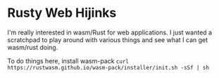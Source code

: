 # Rusty Web Hijinks

I'm really interested in wasm/Rust for web applications. I just wanted a scratchpad to play around with various things and see what I can get wasm/rust doing.

To do things here, install wasm-pack
```curl https://rustwasm.github.io/wasm-pack/installer/init.sh -sSf | sh ```
